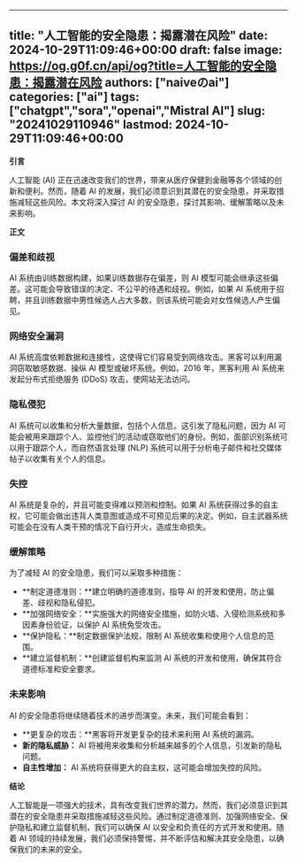 
---
title: "人工智能的安全隐患：揭露潜在风险"
date: 2024-10-29T11:09:46+00:00
draft: false
image: https://og.g0f.cn/api/og?title=人工智能的安全隐患：揭露潜在风险
authors: ["naiveのai"]
categories: ["ai"]
tags: ["chatgpt","sora","openai","Mistral AI"]
slug: "20241029110946"
lastmod: 2024-10-29T11:09:46+00:00
---
**引言**

人工智能 (AI) 正在迅速改变我们的世界，带来从医疗保健到金融等各个领域的创新和便利。然而，随着 AI 的发展，我们必须意识到其潜在的安全隐患，并采取措施减轻这些风险。本文将深入探讨 AI 的安全隐患，探讨其影响、缓解策略以及未来影响。

**正文**

### 偏差和歧视

AI 系统由训练数据构建，如果训练数据存在偏差，则 AI 模型可能会继承这些偏差。这可能会导致错误的决定、不公平的待遇和歧视。例如，如果 AI 系统用于招聘，并且训练数据中男性候选人占大多数，则该系统可能会对女性候选人产生偏见。

### 网络安全漏洞

AI 系统高度依赖数据和连接性，这使得它们容易受到网络攻击。黑客可以利用漏洞窃取敏感数据、操纵 AI 模型或破坏系统。例如，2016 年，黑客利用 AI 系统来发起分布式拒绝服务 (DDoS) 攻击，使网站无法访问。

### 隐私侵犯

AI 系统可以收集和分析大量数据，包括个人信息。这引发了隐私问题，因为 AI 可能会被用来跟踪个人、监控他们的活动或窃取他们的身份。例如，面部识别系统可以用于跟踪个人，而自然语言处理 (NLP) 系统可以用于分析电子邮件和社交媒体帖子以收集有关个人的信息。

### 失控

AI 系统是复杂的，并且可能变得难以预测和控制。如果 AI 系统获得过多的自主权，它可能会做出违背人类意图或造成不可预见后果的决定。例如，自主武器系统可能会在没有人类干预的情况下自行开火，造成生命损失。

### 缓解策略

为了减轻 AI 的安全隐患，我们可以采取多种措施：

- **制定道德准则：**建立明确的道德准则，指导 AI 的开发和使用，防止偏差、歧视和隐私侵犯。
- **加强网络安全：**实施强大的网络安全措施，如防火墙、入侵检测系统和多因素身份验证，以保护 AI 系统免受攻击。
- **保护隐私：**制定数据保护法规，限制 AI 系统收集和使用个人信息的范围。
- **建立监督机制：**创建监督机构来监测 AI 系统的开发和使用，确保其符合道德标准和安全要求。

### 未来影响

AI 的安全隐患将继续随着技术的进步而演变。未来，我们可能会看到：

- **更复杂的攻击：**黑客将开发更复杂的技术来利用 AI 系统的漏洞。
- **新的隐私威胁：** AI 将被用来收集和分析越来越多的个人信息，引发新的隐私问题。
- **自主性增加：** AI 系统将获得更大的自主权，这可能会增加失控的风险。

**结论**

人工智能是一项强大的技术，具有改变我们世界的潜力。然而，我们必须意识到其潜在的安全隐患并采取措施减轻这些风险。通过制定道德准则、加强网络安全、保护隐私和建立监督机制，我们可以确保 AI 以安全和负责任的方式开发和使用。随着 AI 领域的持续发展，我们必须保持警惕，并不断评估和解决其安全隐患，以确保我们的未来的安全。
